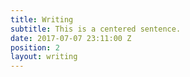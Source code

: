 ```yaml
---
title: Writing
subtitle: This is a centered sentence.
date: 2017-07-07 23:11:00 Z
position: 2
layout: writing
---
```

